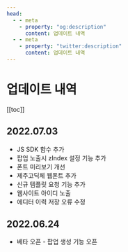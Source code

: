 ```yaml
---
head:
  - - meta
    - property: "og:description"
      content: 업데이트 내역
  - - meta
    - property: "twitter:description"
      content: 업데이트 내역
---
```


# 업데이트 내역

[[toc]]

## 2022.07.03

- JS SDK 함수 추가
- 팝업 노출시 zIndex 설정 기능 추가
- 폰트 미리보기 개선
- 제주고딕체 웹폰트 추가
- 신규 템플릿 요청 기능 추가
- 웹사이트 아이디 노출
- 에디터 이력 저장 오류 수정

## 2022.06.24

- 베타 오픈 - 팝업 생성 기능 오픈
